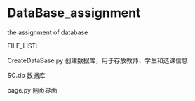 # DataBase_assignment
the assignment of database

FILE_LIST: 

CreateDataBase.py 创建数据库，用于存放教师、学生和选课信息

SC.db 数据库

page.py 网页界面
